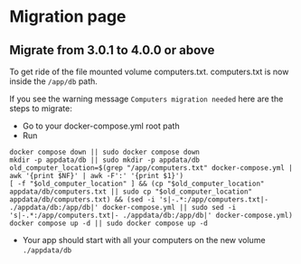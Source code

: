 # Migration page

## Migrate from 3.0.1 to 4.0.0 or above

To get ride of the file mounted volume computers.txt. computers.txt is now inside the `/app/db` path.

If you see the warning message `Computers migration needed` here are the steps to migrate:

- Go to your docker-compose.yml root path
- Run
```
docker compose down || sudo docker compose down
mkdir -p appdata/db || sudo mkdir -p appdata/db
old_computer_location=$(grep "/app/computers.txt" docker-compose.yml | awk '{print $NF}' | awk -F':' '{print $1}')
[ -f "$old_computer_location" ] && (cp "$old_computer_location" appdata/db/computers.txt || sudo cp "$old_computer_location" appdata/db/computers.txt) && (sed -i 's|-.*:/app/computers.txt|- ./appdata/db:/app/db|' docker-compose.yml || sudo sed -i 's|-.*:/app/computers.txt|- ./appdata/db:/app/db|' docker-compose.yml)
docker compose up -d || sudo docker compose up -d
```
- Your app should start with all your computers on the new volume `./appdata/db`
